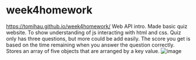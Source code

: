 # week4homework
https://tomihau.github.io/week4homework/
Web API intro. Made basic quiz website. To show understanding of js interacting with html and css.
Quiz only has three questions, but more could be add easily. 
The score you get is based on the time remaining when you answer the question correctly.
Stores an array of five objects that are arranged by a key value.
![image](https://user-images.githubusercontent.com/88224502/132971297-eff1af71-a57e-465d-ae2e-d5b8e9ee7000.png)

